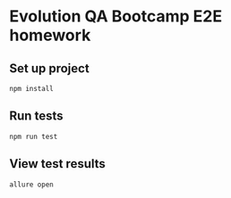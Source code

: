 # Evolution QA Bootcamp E2E homework

## Set up project

```
npm install
```

## Run tests


```
npm run test
```

## View test results

```
allure open
```